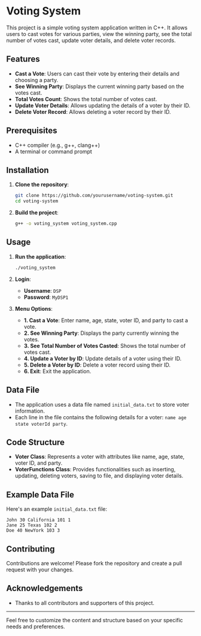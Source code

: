 
# Voting System

This project is a simple voting system application written in C++. It allows users to cast votes for various parties, view the winning party, see the total number of votes cast, update voter details, and delete voter records.

## Features

- **Cast a Vote**: Users can cast their vote by entering their details and choosing a party.
- **See Winning Party**: Displays the current winning party based on the votes cast.
- **Total Votes Count**: Shows the total number of votes cast.
- **Update Voter Details**: Allows updating the details of a voter by their ID.
- **Delete Voter Record**: Allows deleting a voter record by their ID.

## Prerequisites

- C++ compiler (e.g., g++, clang++)
- A terminal or command prompt

## Installation

1. **Clone the repository**:
   ```sh
   git clone https://github.com/yourusername/voting-system.git
   cd voting-system
   ```

2. **Build the project**:
   ```sh
   g++ -o voting_system voting_system.cpp
   ```

## Usage

1. **Run the application**:
   ```sh
   ./voting_system
   ```

2. **Login**:
   - **Username**: `DSP`
   - **Password**: `MyDSP1`

3. **Menu Options**:
   - **1. Cast a Vote**: Enter name, age, state, voter ID, and party to cast a vote.
   - **2. See Winning Party**: Displays the party currently winning the votes.
   - **3. See Total Number of Votes Casted**: Shows the total number of votes cast.
   - **4. Update a Voter by ID**: Update details of a voter using their ID.
   - **5. Delete a Voter by ID**: Delete a voter record using their ID.
   - **6. Exit**: Exit the application.

## Data File

- The application uses a data file named `initial_data.txt` to store voter information.
- Each line in the file contains the following details for a voter: `name age state voterId party`.

## Code Structure

- **Voter Class**: Represents a voter with attributes like name, age, state, voter ID, and party.
- **VoterFunctions Class**: Provides functionalities such as inserting, updating, deleting voters, saving to file, and displaying voter details.

## Example Data File

Here's an example `initial_data.txt` file:

```
John 30 California 101 1
Jane 25 Texas 102 2
Doe 40 NewYork 103 3
```

## Contributing

Contributions are welcome! Please fork the repository and create a pull request with your changes.


## Acknowledgements

- Thanks to all contributors and supporters of this project.

---

Feel free to customize the content and structure based on your specific needs and preferences.
